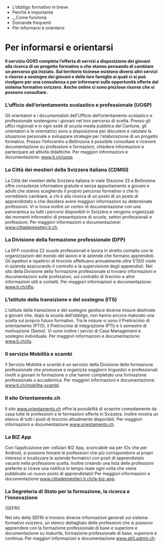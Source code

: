   * L’obbligo formativo in breve
  * Perché è importante
  *  __Come funziona
  * Domande frequenti
  * Per informarsi e orientarsi

#  Per informarsi e orientarsi

**Il servizio GO95 completa l’offerta di servizi a disposizione dei giovani
alla ricerca di un progetto formativo o che stanno pensando di cambiare un
percorso già iniziato. Sul territorio ticinese esistono diversi altri servizi
e risorse a sostegno dei giovani e delle loro famiglie ai quali ci si può
rivolgere per una consulenza o per informarsi sulle opportunità offerte dal
sistema formativo svizzero. Anche online ci sono preziose risorse che si
possono consultare.**  

### L’ufficio dell’orientamento scolastico e professionale (UOSP)

Gli orientatori e i documentalisti dell’Ufficio dell’orientamento scolastico e
professionale sostengono i giovani nel loro percorso di scelta. Presso gli
uffici regionali e in ogni sede di scuola media pubblica del Cantone, gli
orientatori e le orientatrici sono a disposizione per discutere e valutare la
situazione personale e sviluppare strategie per l'elaborazione di un progetto
formativo. Presso l’Infocentro a Bellinzona è possibile consultare e ricevere
documentazione su professioni e formazioni, chiedere informazioni e
partecipare ad attività didattiche. Per maggiori informazioni e
documentazione: www.ti.ch/uosp.  

### La Città dei mestieri della Svizzera italiana (CDMSI)

La Città dei mestieri della Svizzera italiana in viale Stazione 25 a
Bellinzona offre consulenze informative gratuite e senza appuntamento a
giovani e adulti che stanno scegliendo il proprio percorso formativo o che lo
vorrebbero cambiare, a chi è alla ricerca di un posto di un posto di
apprendistato o che desidera avere maggiori informazioni su determinate
professioni. Vi si trova inoltre un centro di documentazione con una
panoramica su tutti i percorsi disponibili in Svizzera e vengono organizzati
dei momenti informativi di presentazione di scuole, settori professionali e
professioni. Per maggiori informazioni e documentazione:
www.cittadeimestieri.ti.ch.  

### La Divisione della formazione professionale (DFP)

La DFP coordina 22 scuole professionali e lavora in stretto contatto con le
organizzazioni del mondo del lavoro e le aziende che formano apprendisti. Gli
ispettori e ispettrici di tirocinio effettuano annualmente oltre 5'500 visite
in azienda assicurando il controllo e la supervisione degli apprendisti. Nel
sito della Divisione della formazione professionale si trovano informazioni e
documentazioni sulle professioni, sul contratto di tirocinio e altre
informazioni utili e contatti. Per maggiori informazioni e documentazione:
www.ti.ch/dfp.  

### L’Istituto della transizione e del sostegno (ITS)

L’istituto della transizione e del sostegno gestisce diverse misure destinate
a giovani che, dopo la scuola dell’obbligo, non hanno ancora maturato una
scelta sul proprio futuro formativo. Tra le misure vi sono il Pretirocinio di
orientamento (PTO), il Pretirocinio di integrazione (PTI) e il semestre di
motivazione (Semo). Vi sono inoltre i servizi di Case Management e sostegno
individuale. Per maggiori informazioni e documentazione: www.ti.ch/its.  

### Il servizio Mobilità e scambi

Il Servizio Mobilità e scambi è un servizio della Divisione della formazione
professionale che promuove e organizza soggiorni linguistici e professionali
rivolti a giovani in formazione o che hanno completato una formazione
professionale o accademica. Per maggiori informazioni e documentazione:
www.ti.ch/mobilita-scambi.  

### Il sito Orientamento.ch

Il sito www.orientamento.ch offre la possibilità di scoprire comodamente da
casa tutte le professioni e le formazioni offerte in Svizzera. Inoltre mostra
un elenco di tutti i posti di tirocinio attualmente disponibili. Per maggiori
informazioni e documentazione www.orientamento.ch.  

### La BIZ App

Con l’applicazione per cellulari BIZ App, scaricabile sia per IOs che per
Android, si possono trovare le professioni che più corrispondono ai propri
interessi e localizzare le aziende formatrici con posti di apprendistato
vacanti nella professione scelta. Inoltre creando una lista delle professioni
preferite si riceve una notifica in tempo reale ogni volta che viene
pubblicato un nuovo posto di apprendistato! Per maggiori informazioni e
documentazione www.cittadeimestieri.ti.ch/la-biz-app.  

### La Segreteria di Stato per la formazione, la ricerca e l’innovazione
(SEFRI)

Nel sito della SEFRI si trovano diverse informazioni generali sul sistema
formativo svizzero, un elenco dettagliato delle professioni che si possono
apprendere con la formazione professionale di base e superiore e
documentazione su maturità, formazione professionale di base, superiore e
continua. Per maggiori informazioni e documentazione www.sbfi.admin.ch.

